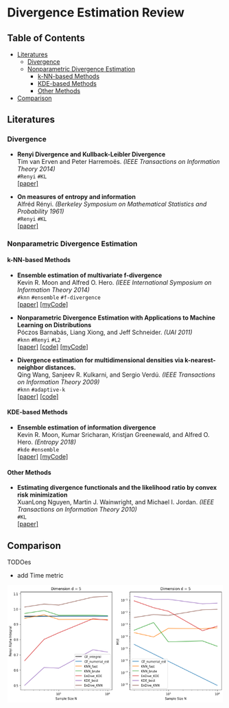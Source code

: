 # Divergence Estimation Review

## Table of Contents

- [Literatures](#Literatures)
    - [Divergence](#Divergence)
    - [Nonparametric Divergence Estimation](#Nonparametric-Divergence-Estimation)
        - [k-NN-based Methods](#k-NN-based-Methods)
        - [KDE-based Methods](#KDE-based-Methods)
        - [Other Methods](#Other-Methods)
- [Comparison](#Comparison) 
   
## Literatures

### Divergence
- **Renyi Divergence and Kullback-Leibler Divergence**  
Tim van Erven and Peter Harremoës. _(IEEE Transactions on Information Theory 2014)_  
`#Renyi` `#KL`  
[[paper]](https://arxiv.org/abs/1202.3758) 

- **On measures of entropy and information**  
Alfréd Rényi. _(Berkeley Symposium on Mathematical Statistics and Probability 1961)_  
`#Renyi` `#KL`  
[[paper]](https://digitalassets.lib.berkeley.edu/math/ucb/text/math_s4_v1_article-27.pdf)

### Nonparametric Divergence Estimation

#### k-NN-based Methods

- **Ensemble estimation of multivariate f-divergence**  
Kevin R. Moon and Alfred O. Hero. _(IEEE International Symposium on Information Theory 2014)_   
`#knn` `#ensemble` `#f-divergence`  
[[paper]](https://arxiv.org/abs/1404.6230) 
[[myCode]](codes/Nonparametric_Divergence_Estimation.ipynb)

- **Nonparametric Divergence Estimation with Applications to Machine Learning on Distributions**  
Póczos Barnabás, Liang Xiong, and Jeff Schneider. _(UAI 2011)_  
`#knn`  `#Renyi` `#L2`  
[[paper]](https://arxiv.org/abs/1202.3758) 
[[code]](https://github.com/djsutherland/np-divs) 
[[myCode]](codes/Nonparametric_Divergence_Estimation.ipynb)

- **Divergence estimation for multidimensional densities via k-nearest-neighbor distances.**    
Qing Wang, Sanjeev R. Kulkarni, and Sergio Verdú. _(IEEE Transactions on Information Theory 2009)_  
`#knn` `#adaptive-k`    
[[paper]](https://ieeexplore.ieee.org/abstract/document/4839047?casa_token=W48--84drJwAAAAA:BFNva31utq4xq282ZgnyN29JDvjd5H6AF0ikmJx9uFW0_17S17wkpsP8kFrGvqa2f0fbyE_jjrk4)
[[code]](https://github.com/slaypni/universal-divergence)

#### KDE-based Methods
- **Ensemble estimation of information divergence**   
Kevin R. Moon, Kumar Sricharan, Kristjan Greenewald, and Alfred O. Hero. _(Entropy 2018)_   
`#kde`  `#ensemble`   
[[paper]](https://www.mdpi.com/1099-4300/20/8/560) 
[[myCode]](codes/Nonparametric_Divergence_Estimation.ipynb)

#### Other Methods
- **Estimating divergence functionals and the likelihood ratio by convex risk minimization**    
XuanLong Nguyen, Martin J. Wainwright, and Michael I. Jordan. _(IEEE Transactions on Information Theory 2010)_  
`#KL`   
[[paper]](https://arxiv.org/abs/0809.0853) 

## Comparison
TODOes
- add Time metric
<p align="center"><img src="assets/comparison.png" width="600"\></p>

